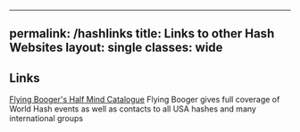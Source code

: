 ----
permalink: /hashlinks
title: Links to other Hash Websites
layout: single
classes: wide
----

## Links

[Flying Booger's Half Mind Catalogue](http://half-mind.com/index.php)
    Flying Booger gives full coverage of World Hash events as well as contacts to all USA hashes and many international groups

